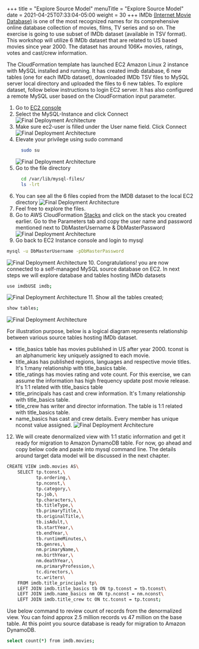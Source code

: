 +++
title = "Explore Source Model"
menuTitle = "Explore Source Model"
date = 2021-04-25T07:33:04-05:00
weight = 30
+++
IMDb [(Internet Movie Database)](https://www.imdb.com/interfaces/) is one of the most recognized names for its comprehensive online database collection of movies, films, TV series and so on.
The exercise is going to use subset of IMDb dataset (available in TSV format). This workshop will utilize 6 IMDb dataset that are related to US based movies since year 2000.
The dataset has around 106K+ movies, ratings, votes and cast/crew information.

The CloudFormation template has launched EC2 Amazon Linux 2 instance with MySQL installed and running.
It has created imdb database, 6 new tables (one for each IMDb dataset), downloaded IMDb TSV files to MySQL server local directory and uploaded the files to 6 new tables. To explore dataset, follow below instructions to login EC2 server.
It has also configured a remote MySQL user based on the CloudFormation input parameter.

 1. Go to [EC2 console](https://console.aws.amazon.com/ec2/v2/home?region=us-east-1#Instances:instanceState=running)
 2. Select the MySQL-Instance and click Connect
    ![Final Deployment Architecture](/images/migration9.jpg)
 3. Make sure ec2-user is filled under the User name field. Click Connect
    ![Final Deployment Architecture](/images/migration10.jpg)
 4. Elevate your privilege using sudo command
    ```bash
      sudo su
    ```
    ![Final Deployment Architecture](/images/migration11.jpg)
 5. Go to the file directory
    ```bash
      cd /var/lib/mysql-files/
      ls -lrt
    ```
 6. You can see all the 6 files copied from the IMDB dataset to the local EC2 directory
    ![Final Deployment Architecture](/images/migration12.jpg)
 7. Feel free to explore the files.
 8. Go to AWS CloudFormation [Stacks](https://console.aws.amazon.com/cloudformation/home?region=us-east-1#/stacks?filteringStatus=active&filteringText=&viewNested=true&hideStacks=false) and click on the stack you created earlier. Go to the Parameters tab and copy the user name and password mentioned next to DbMasterUsername & DbMasterPassword
   ![Final Deployment Architecture](/images/migration13.jpg)
 9. Go back to EC2 Instance console and login to mysql
  ```bash
  mysql -u DbMasterUsername -pDbMasterPassword
  ```
   ![Final Deployment Architecture](/images/migration14.jpg)
10. Congratulations! you are now connected to a self-managed MySQL source database on EC2. In next steps we will explore database and tables hosting IMDb datasets
  ```bash
  use imdbUSE imdb;
  ```
   ![Final Deployment Architecture](/images/migration15.jpg)
11. Show all the tables created;
   ```bash
   show tables;
   ```
   ![Final Deployment Architecture](/images/migration16.jpg)

For illustration purpose, below is a logical diagram represents relationship between various source tables hosting IMDb dataset.

  - title_basics table has movies published in US after year 2000. tconst is an alphanumeric key uniquely assigned to each movie.
  - title_akas has published regions, languages and respective movie titles. It's 1:many relationship with title_basics table.
  - title_ratings has movies rating and vote count. For this exercise, we can assume the information has high frequency update post movie release. It's 1:1 related with title_basics table
  - title_principals has cast and crew information. It's 1:many relationship with title_basics table.
  - title_crew has writer and director information. The table is 1:1 related with title_basics table.
  - name_basics has cast and crew details. Every member has unique nconst value assigned.
  ![Final Deployment Architecture](/images/migration31.jpg)

12. We will create denormalized view with 1:1 static information and get it ready for migration to Amazon DynamoDB table. For now, go ahead and copy below code and paste into mysql command line.
The details around target data model will be discussed in the next chapter.
```bash
CREATE VIEW imdb.movies AS\
	SELECT tp.tconst,\
		   tp.ordering,\
		   tp.nconst,\
		   tp.category,\
		   tp.job,\
		   tp.characters,\
		   tb.titleType,\
		   tb.primaryTitle,\
		   tb.originalTitle,\
		   tb.isAdult,\
		   tb.startYear,\
		   tb.endYear,\
		   tb.runtimeMinutes,\
		   tb.genres,\
		   nm.primaryName,\
		   nm.birthYear,\
		   nm.deathYear,\
		   nm.primaryProfession,\
		   tc.directors,\
		   tc.writers\
	FROM imdb.title_principals tp\
	LEFT JOIN imdb.title_basics tb ON tp.tconst = tb.tconst\
	LEFT JOIN imdb.name_basics nm ON tp.nconst = nm.nconst\
	LEFT JOIN imdb.title_crew tc ON tc.tconst = tp.tconst;
  ```
  Use below command to review count of records from the denormalized view. You can foind approx 2.5 million records vs 47 million on the base table. At this point you source database is ready for migration to Amazon DynamoDB.
  ```bash
  select count(*) from imdb.movies;
  ```
